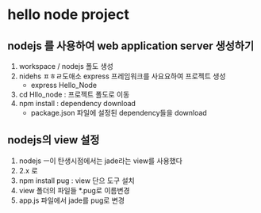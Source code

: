 # hello node project
## nodejs 를 사용하여 web application server 생성하기
1. workspace / nodejs 폴도 생성
2. nidehs ㅍㅎㄹ도애소 express 프레임워크를 사요요하여 프로젝트 생성
    - express Hello_Node
3. cd Hllo_node : 프로젝트 폴도로 이동 
4. npm install : dependency download
    - package.json 파일에 설정된 dependency들을 download 


## nodejs의 view 설정
1. nodejs ㅡ이 탄생시점에서는 jade라는 view를 사용했다
2. 2.x 로 
3. npm install pug : view 단으 도구 설치
4. view 폴더의 파일들 \*.pug로 이름변경
5. app.js 파일에서 jade를 pug로 변경